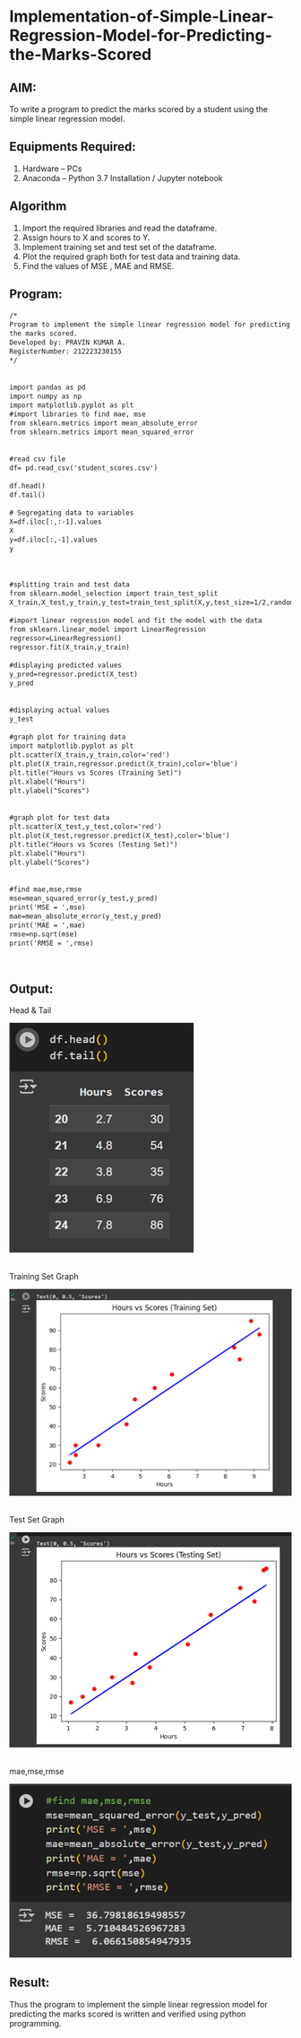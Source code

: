 # Implementation-of-Simple-Linear-Regression-Model-for-Predicting-the-Marks-Scored

## AIM:
To write a program to predict the marks scored by a student using the simple linear regression model.

## Equipments Required:
1. Hardware – PCs
2. Anaconda – Python 3.7 Installation / Jupyter notebook

## Algorithm
1. Import the required libraries and read the dataframe. 
2. Assign hours to X and scores to Y. 
3. Implement training set and test set of the dataframe. 
4. Plot the required graph both for test data and training data. 
5. Find the values of MSE , MAE and RMSE.

## Program:
```
/*
Program to implement the simple linear regression model for predicting the marks scored.
Developed by: PRAVIN KUMAR A.
RegisterNumber: 212223230155
*/


import pandas as pd
import numpy as np
import matplotlib.pyplot as plt
#import libraries to find mae, mse
from sklearn.metrics import mean_absolute_error
from sklearn.metrics import mean_squared_error


#read csv file
df= pd.read_csv('student_scores.csv')

df.head()
df.tail()

# Segregating data to variables
X=df.iloc[:,:-1].values
X
y=df.iloc[:,-1].values
y



#splitting train and test data
from sklearn.model_selection import train_test_split
X_train,X_test,y_train,y_test=train_test_split(X,y,test_size=1/2,random_state=0)

#import linear regression model and fit the model with the data
from sklearn.linear_model import LinearRegression
regressor=LinearRegression()
regressor.fit(X_train,y_train)

#displaying predicted values
y_pred=regressor.predict(X_test)
y_pred


#displaying actual values
y_test

#graph plot for training data
import matplotlib.pyplot as plt
plt.scatter(X_train,y_train,color='red')
plt.plot(X_train,regressor.predict(X_train),color='blue')
plt.title("Hours vs Scores (Training Set)")
plt.xlabel("Hours")
plt.ylabel("Scores")


#graph plot for test data
plt.scatter(X_test,y_test,color='red')
plt.plot(X_test,regressor.predict(X_test),color='blue')
plt.title("Hours vs Scores (Testing Set)")
plt.xlabel("Hours")
plt.ylabel("Scores")


#find mae,mse,rmse
mse=mean_squared_error(y_test,y_pred)
print('MSE = ',mse)
mae=mean_absolute_error(y_test,y_pred)
print('MAE = ',mae)
rmse=np.sqrt(mse)
print('RMSE = ',rmse)



```

## Output:


Head & Tail 


![alt text](Output/HT.png)

<br>
Training Set Graph

![alt text](Output/Training.png)



<br>
Test Set Graph

![alt text](Output/Test.png)


<br>
mae,mse,rmse

![alt text](Output/Errors.png)


## Result:
Thus the program to implement the simple linear regression model for predicting the marks scored is written and verified using python programming.
